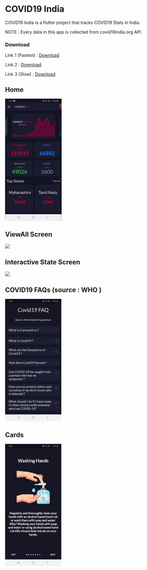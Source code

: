 # COVID19 India

COVID19 India is a flutter project that tracks COVID19 Stats in India.

NOTE : Every data in this app is collected from covid19india.org API.

### Download

Link 1 (Fastest) : [Download](https://firebasestorage.googleapis.com/v0/b/covid19-india-6c4da.appspot.com/o/COVID19.apk?alt=media&token=5fa5bb96-504e-4c15-b375-975cb1fb0464)

Link 2 : [Download](https://drive.google.com/open?id=1i0g5vXygjbwNVrAIC_Q9_FMD7RBlt3zB)

Link 3 (Slow) : [Download](http://www.mediafire.com/file/mfgiik6cgfais86/COVID19.apk/file)

## Home
<img src = "readme/homepage.gif" height = "400">

## ViewAll Screen
<img src = "readme/viewall.gif" height = "400">

## Interactive State Screen
<img src = "readme/statepage.gif" height = "400">

## COVID19 FAQs (source : WHO )
<img src = "readme/cardfaqpage.jpg" height = "400">

## Cards
<img src = "readme/cardpreventionpage.jpg" height = "400">
